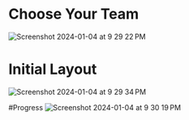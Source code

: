 # Choose Your Team
![Screenshot 2024-01-04 at 9 29 22 PM](https://github.com/suhailajaz/SuperHero-Cards/assets/113661825/17412510-4d4f-425d-bd29-ccc5cf0ba5f4)


# Initial Layout
![Screenshot 2024-01-04 at 9 29 34 PM](https://github.com/suhailajaz/SuperHero-Cards/assets/113661825/304aeef7-3593-4f33-ae90-0f224218a774)

#Progress
![Screenshot 2024-01-04 at 9 30 19 PM](https://github.com/suhailajaz/SuperHero-Cards/assets/113661825/be221794-6622-47ca-95b8-5ec92d2aaf4d)
